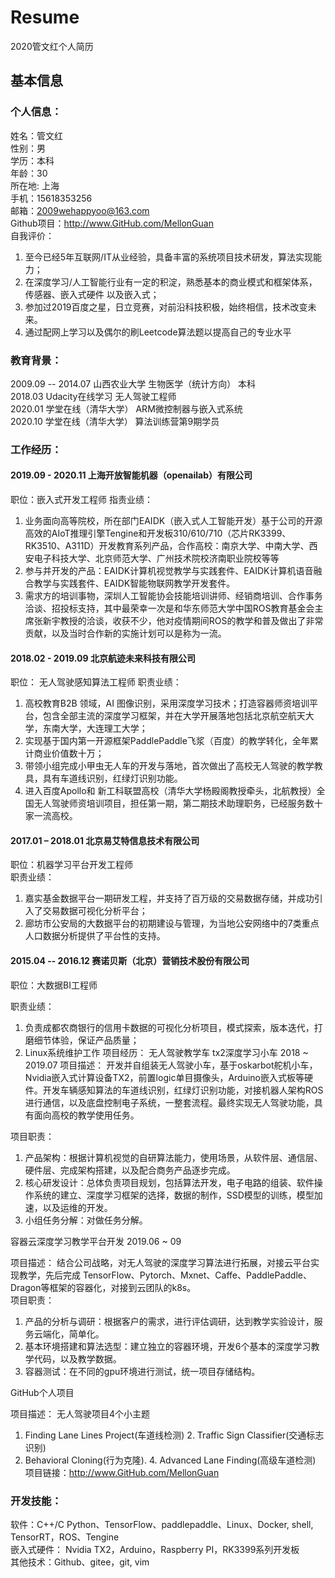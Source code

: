 # Resume
2020管文红个人简历


## 基本信息

### 个人信息：
姓名：管文红  
性别：男  
学历：本科  
年龄：30  
所在地: 上海  
手机：15618353256  
邮箱：2009wehappyoo@163.com  
Github项目：http://www.GitHub.com/MellonGuan   
自我评价：  
1.	至今已经5年互联网/IT从业经验，具备丰富的系统项目技术研发，算法实现能力；
2.	在深度学习/人工智能行业有一定的积淀，熟悉基本的商业模式和框架体系，传感器、嵌入式硬件 以及嵌入式；
3.	参加过2019百度之星，日立竞赛，对前沿科技积极，始终相信，技术改变未来。
4.	通过配网上学习以及偶尔的刷Leetcode算法题以提高自己的专业水平

### 教育背景：  
2009.09 -- 2014.07    山西农业大学	            生物医学（统计方向）     本科	  
2018.03             Udacity在线学习          无人驾驶工程师   
2020.01             学堂在线（清华大学）     ARM微控制器与嵌入式系统   
2020.10             学堂在线（清华大学）     算法训练营第9期学员  

### 工作经历：
#### 2019.09 - 2020.11     上海开放智能机器（openailab）有限公司
职位：嵌入式开发工程师
指责业绩：
1.	业务面向高等院校，所在部门EAIDK（嵌入式人工智能开发）基于公司的开源高效的AIoT推理引擎Tengine和开发板310/610/710（芯片RK3399、RK3510、A311D）开发教育系列产品，合作高校：南京大学、中南大学、西安电子科技大学、北京师范大学、广州技术院校济南职业院校等等
2.	参与并开发的产品：EAIDK计算机视觉教学与实践套件、EAIDK计算机语音融合教学与实践套件、EAIDK智能物联网教学开发套件。
3.	需求方的培训事物，深圳人工智能协会技能培训讲师、经销商培训、合作事务洽谈、招投标支持，其中最荣幸一次是和华东师范大学中国ROS教育基金会主席张新宇教授的洽谈，收获不少，他对疫情期间ROS的教学和普及做出了非常贡献，以及当时合作新的实施计划可以是称为一流。 
#### 2018.02 - 2019.09     北京航迹未来科技有限公司	
职位： 无人驾驶感知算法工程师
职责业绩：	
1.	高校教育B2B 领域，AI 图像识别，采用深度学习技术；打造容器师资培训平台，包含全部主流的深度学习框架，并在大学开展落地包括北京航空航天大学，东南大学，大连理工大学；  
2.	实现基于国内第一开源框架PaddlePaddle飞浆（百度）的教学转化，全年累计商业价值数十万；  
3.	带领小组完成小甲虫无人车的开发与落地，首次做出了高校无人驾驶的教学教具，具有车道线识别，红绿灯识别功能。  
4.	进入百度Apollo和 新工科联盟高校（清华大学杨殿阁教授牵头，北航教授）全国无人驾驶师资培训项目，担任第一期，第二期技术助理职务，已经服务数十家一流高校。   

#### 2017.01 – 2018.01    北京易艾特信息技术有限公司  
职位：机器学习平台开发工程师  
职责业绩：	
1. 嘉实基金数据平台一期研发工程，并支持了百万级的交易数据存储，并成功引入了交易数据可视化分析平台；
2. 廊坊市公安局的大数据平台的初期建设与管理，为当地公安网络中的7类重点人口数据分析提供了平台性的支持。
          
#### 2015.04 -- 2016.12     赛诺贝斯（北京）营销技术股份有限公司
职位：大数据BI工程师

职责业绩：	
1. 负责成都农商银行的信用卡数据的可视化分析项目，模式探索，版本迭代，打磨细节体验，保证产品质量；  
2. Linux系统维护工作
项目经历：
无人驾驶教学车 tx2深度学习小车        2018 ~ 2019.07
项目描述：	开发并自组装无人驾驶小车，基于oskarbot舵机小车，Nvidia嵌入式计算设备TX2，前置logic单目摄像头，Arduino嵌入式板等硬件。开发车辆感知算法的车道线识别，红绿灯识别功能，对接机器人架构ROS进行通信，以及底盘控制电子系统，一整套流程。最终实现无人驾驶功能，具有面向高校的教学使用任务。

项目职责：
1.	产品架构：根据计算机视觉的自研算法能力，使用场景，从软件层、通信层、硬件层、完成架构搭建，以及配合商务产品逐步完成。  
2.	核心研发设计：总体负责项目规划，包括算法开发，电子电路的组装、软件操作系统的建立、深度学习框架的选择，数据的制作，SSD模型的训练，模型加速，以及运维的开发。  
3.	小组任务分解：对做任务分解。	 

容器云深度学习教学平台开发        2019.06 ~ 09  

项目描述：	结合公司战略，对无人驾驶的深度学习算法进行拓展，对接云平台实现教学，先后完成 TensorFlow、Pytorch、Mxnet、Caffe、PaddlePaddle、Dragon等框架的容器化，对接到云团队的k8s。  
项目职责：	  
1.	产品的分析与调研：根据客户的需求，进行评估调研，达到教学实验设计，服务云端化，简单化。  
2.	基本环境搭建和算法选型：建立独立的容器环境，开发6个基本的深度学习教学代码，以及教学数据。  
3.	容器测试：在不同的gpu环境进行测试，统一项目存储结构。  


GitHub个人项目  

项目描述：	无人驾驶项目4个小主题     
1. Finding Lane Lines Project(车道线检测)   2. Traffic Sign Classifier(交通标志识别)   
3. Behavioral Cloning(行为克隆).            4. Advanced Lane Finding(高级车道检测)   
项目链接：http://www.GitHub.com/MellonGuan   

### 开发技能：   
软件：C++/C Python、TensorFlow、paddlepaddle、Linux、Docker, shell, TensorRT，ROS、Tengine  
嵌入式硬件： Nvidia TX2，Arduino，Raspberry PI，RK3399系列开发板   
其他技术：Github、gitee，git, vim   


